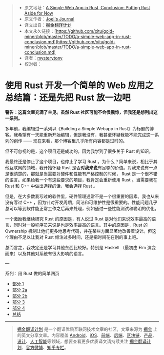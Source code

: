> * 原文地址：[A Simple Web App in Rust, Conclusion: Putting Rust Aside for Now](http://joelmccracken.github.io/entries/a-simple-web-app-in-rust-conclusion/)
> * 原文作者：[Joel's Journal](http://joelmccracken.github.io/)
> * 译文出自：[掘金翻译计划](https://github.com/xitu/gold-miner)
> * 本文永久链接：[https://github.com/xitu/gold-miner/blob/master/TODO/a-simple-web-app-in-rust-conclusion.md](https://github.com/xitu/gold-miner/blob/master/TODO/a-simple-web-app-in-rust-conclusion.md)
> * 译者：[mysterytony](https://github.com/mysterytony)
> * 校对者：

# 使用 Rust 开发一个简单的 Web 应用之总结篇：还是先把 Rust 放一边吧

**警告：这篇文章充满了主见。虽然 Rust 社区可能不会很震惊，但我还是想列出这一系列。**

多年前，我编辑过一系列以《Building a Simple Webapp in Rust》为标题的博客。我希望有一天能重新开始编辑，但是我没有，我甚至怀疑我能不能完成这一系列的创作 —— 现在来看，那个博客里几乎所有内容都是过时的。

但不可忽视的是，这个项目还是成功的，因为我学到了很多关于 Rust 的知识。

我最终还是停止了这个项目，也停止了学习 Rust 。为什么？简单来说，相比于其他互联网的领域，我开始怀疑 Rust 是否**对我来说**有足够的价值。对我来说有一点是很清楚的，那就是当需要对硬件和性能有严格控制的时候， Rust 是一个很不错的语言。如果给我一个有这些要求的项目，我肯定会重新使用 Rust 。当需要我在 Rust 和 C++ 中做出选择的话，我会选择 Rust 。

但是，在大多数我写过的软件里，硬件管理通常不是一个很重要的因素。我也从来没有写过 C++ ，因为针对开发周期，简洁和可维护性是很重要的。性能问题几乎总可以等到软件能正常工作之后再来处理，例如通过一些性能测试和聪明的优化。

一个激励我继续研究 Rust 的原因是，有人说过 Rust 是对他们来说效率最高的语言，同时对一般程序员来说是也是效率最高的语言。其中的原因是，Rust 的 Ownership 机制让他们更多地思考代码，并在某些方面显著地改善着设计。但这个理由不足以让我对 Rust 倾注过多时间，还是把时间花在别的事上吧。

总而言之，我决定还是学习其他东西比较好。特别是 Haskell （最初由 Elm 演变而来）以及其他对系统有很大影响的语言。

—

系列：用 Rust 做的简单网页

* [部分 1](http://joelmccracken.github.io/entries/a-simple-web-app-in-rust-pt-1/)
* [部分 2a](http://joelmccracken.github.io/entries/a-simple-web-app-in-rust-pt-2a/)
* [部分 2b](http://joelmccracken.github.io/entries/a-simple-web-app-in-rust-pt-2b/)
* [部分 3](http://joelmccracken.github.io/entries/a-simple-web-app-in-rust-pt-3/)
* [部分 4](http://joelmccracken.github.io/entries/a-simple-web-app-in-rust-pt-4-cli-option-parsing/)
* [总结](http://joelmccracken.github.io/entries/a-simple-web-app-in-rust-conclusion/)


---

> [掘金翻译计划](https://github.com/xitu/gold-miner) 是一个翻译优质互联网技术文章的社区，文章来源为 [掘金](https://juejin.im) 上的英文分享文章。内容覆盖 [Android](https://github.com/xitu/gold-miner#android)、[iOS](https://github.com/xitu/gold-miner#ios)、[前端](https://github.com/xitu/gold-miner#前端)、[后端](https://github.com/xitu/gold-miner#后端)、[区块链](https://github.com/xitu/gold-miner#区块链)、[产品](https://github.com/xitu/gold-miner#产品)、[设计](https://github.com/xitu/gold-miner#设计)、[人工智能](https://github.com/xitu/gold-miner#人工智能)等领域，想要查看更多优质译文请持续关注 [掘金翻译计划](https://github.com/xitu/gold-miner)、[官方微博](http://weibo.com/juejinfanyi)、[知乎专栏](https://zhuanlan.zhihu.com/juejinfanyi)。
